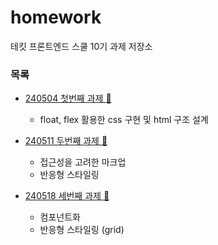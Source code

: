 # homework
테킷 프론트엔드 스쿨 10기 과제 저장소

### 목록

* [240504 첫번째 과제 :link:](/avatars/avatars.md)
  * float, flex 활용한 css 구현 및 html 구조 설계

* [240511 두번째 과제 :link:](/naver/naver.md)
  * 접근성을 고려한 마크업
  * 반응형 스타일링

* [240518 세번째 과제 :link:](/apple/apple.md)
  * 컴포넌트화
  * 반응형 스타일링 (grid)